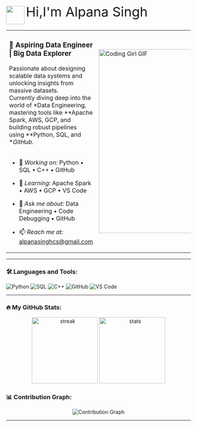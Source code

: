  <img src="https://media.giphy.com/media/xUOwGm5f6yjrrnP7Y0/giphy.gif" width="50" style="vertical-align:middle;" />
  <span style="font-size: 36px;">Hi,I'm Alpana Singh</span>
</h1>

<table>
  <tr>
    <td valign="top" width="60%">
    
  ### 🚀 Aspiring Data Engineer | Big Data Explorer  
  Passionate about designing scalable data systems and unlocking insights from massive datasets.  
  Currently diving deep into the world of *Data Engineering, mastering tools like **Apache Spark, AWS, GCP, and building robust pipelines using **Python, SQL, and **GitHub*.  
  <br/>

  - 🔭 *Working on:* Python • SQL • C++ • GitHub  
  - 🌱 *Learning:* Apache Spark • AWS • GCP • VS Code  
  - 💬 *Ask me about:* Data Engineering • Code Debugging • GitHub  
  - 📫 *Reach me at:* alpanasinghcs@gmail.com  
  
    </td>
    <td>
      <img src="https://media.giphy.com/media/L1R1tvI9svkIWwpVYr/giphy.gif" width="500" alt="Coding Girl GIF"/>
    </td>
  </tr>
</table>

   ---
### 🛠 Languages and Tools:
![Python](https://img.shields.io/badge/-Python-black?style=flat&logo=python)
![SQL](https://img.shields.io/badge/-SQL-black?style=flat&logo=mysql)
![C++](https://img.shields.io/badge/-C++-black?style=flat&logo=cplusplus)
![GitHub](https://img.shields.io/badge/-GitHub-black?style=flat&logo=github)
![VS Code](https://img.shields.io/badge/-VSCode-black?style=flat&logo=visualstudiocode)

---
### 🔥 My GitHub Stats:

<p align="center">
  <img height="180em" src="https://github-readme-streak-stats.herokuapp.com/?user=code-majestic&theme=radical" alt="streak"/>
  <img height="180em" src="https://github-readme-stats.vercel.app/api?username=code-majestic&show_icons=true&theme=radical&count_private=true" alt="stats"/>
</p>

### 📊 Contribution Graph:
<p align="center">
  <img src="https://github-readme-activity-graph.vercel.app/graph?username=code-majestic&theme=radical" alt="Contribution Graph"/>
</p>

---


